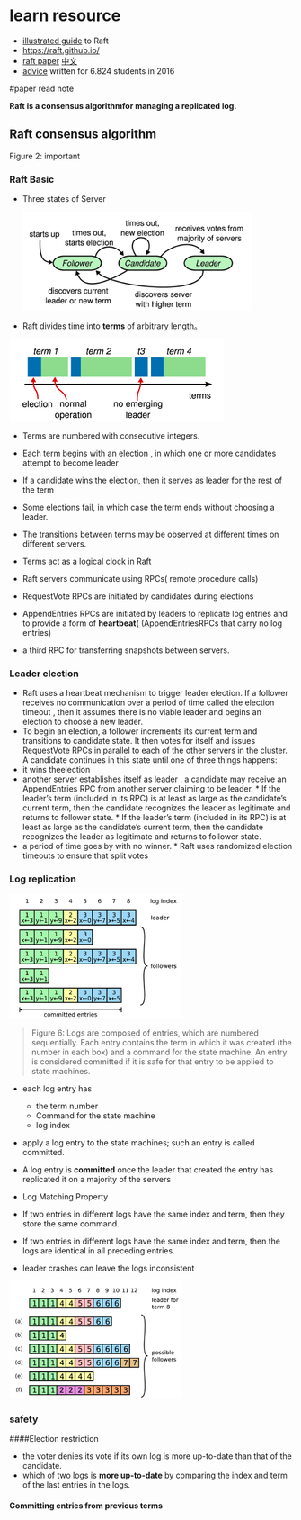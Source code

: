 # learn resource

*  [illustrated guide](http://thesecretlivesofdata.com/raft/) to Raft
*  https://raft.github.io/ 
*  [raft paper](https://pdos.csail.mit.edu/6.824/papers/raft-extended.pdf)   [中文](https://github.com/maemual/raft-zh_cn/blob/master/raft-zh_cn.md)
*  [advice](https://thesquareplanet.com/blog/students-guide-to-raft/) written for 6.824 students in 2016



#paper read note

**Raft is a consensus algorithmfor managing a replicated log.**

## Raft consensus algorithm

Figure 2: important

### Raft Basic

* Three states of Server

  ​	<img src="https://raw.githubusercontent.com/crazycs520/images/master/raft2.png" style="zoom:40%" />

*  Raft divides time into **terms**  of arbitrary length。

  ​	<img src="https://raw.githubusercontent.com/crazycs520/images/master/raft1.png" style="zoom:50%" />

*  Terms are numbered with consecutive integers. 

* Each term begins with an election , in which one or more candidates attempt to become leader

*  If a candidate wins the election, then it serves as leader for the rest of the term

* Some elections fail, in which case the term ends without choosing a leader.

* The transitions between terms may be observed at different times on different servers.

*  Terms act as a logical clock in Raft

*  Raft servers communicate using RPCs( remote procedure calls)

  *  RequestVote RPCs are initiated by candidates during elections
  *  AppendEntries RPCs are initiated by leaders to replicate log entries and to provide a form of **heartbeat**( (AppendEntriesRPCs that carry no log entries)
  *  a third RPC for transferring snapshots between servers.

### Leader election

*  Raft uses a heartbeat mechanism to trigger leader election.  If a follower receives no communication over a period of time called the election timeout , then it assumes there is no viable leader and begins an election to choose a new leader.
*  To begin an election, a follower increments its current term and transitions to candidate state. It then votes for itself and issues RequestVote RPCs in parallel to each of the other servers in the cluster.  A candidate continues in this state until one of three things happens:
  *  it wins theelection
  *  another server establishes itself as leader . a candidate may receive an AppendEntries RPC from another server claiming to be leader.
    *  If the leader’s term (included in its RPC) is at least as large as the candidate’s current term, then the candidate recognizes the leader as legitimate and returns to follower state.
    *  If the leader’s term (included in its RPC) is at least as large as the candidate’s current term, then the candidate recognizes the leader as legitimate and returns to follower state.
  *  a period of time goes by with no winner.
    *  Raft uses randomized election timeouts to ensure that split votes

### Log replication



​	<img src="https://raw.githubusercontent.com/crazycs520/images/master/raft3.png" style="zoom:30%" />

> Figure 6: Logs are composed of entries, which are numbered sequentially. Each entry contains the term in which it was created (the number in each box) and a command for the state machine. An entry is considered committed if it is safe for that entry to be applied to state machines.

* each log entry has

  *  the term number
  *  Command for the state machine
  *  log index

*  apply a log entry to the state machines; such an entry is called committed. 

*  A log entry is **committed** once the leader that created the entry has replicated it on a majority of the servers

*  Log Matching Property

  *  If two entries in different logs have the same index and term, then they store the same command.
  *  If two entries in different logs have the same index and term, then the logs are identical in all preceding entries.

*  leader crashes can leave the logs inconsistent

  ​	<img src="https://raw.githubusercontent.com/crazycs520/images/master/raft4.png" style="zoom:30%" />

### safety

####Election restriction

* the voter denies its vote if its own log is more up-to-date than that of the candidate.
* which of two logs is **more up-to-date** by comparing the index and term of the last entries in the logs.

#### Committing entries from previous terms


